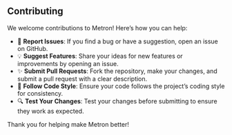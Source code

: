 ## Contributing

We welcome contributions to Metron! Here’s how you can help:

- 🐛 **Report Issues**: If you find a bug or have a suggestion, open an issue on GitHub.
- 💡 **Suggest Features**: Share your ideas for new features or improvements by opening an issue.
- ✨ **Submit Pull Requests**: Fork the repository, make your changes, and submit a pull request with a clear description.
- 📜 **Follow Code Style**: Ensure your code follows the project’s coding style for consistency.
- 🔍 **Test Your Changes**: Test your changes before submitting to ensure they work as expected.

Thank you for helping make Metron better!
